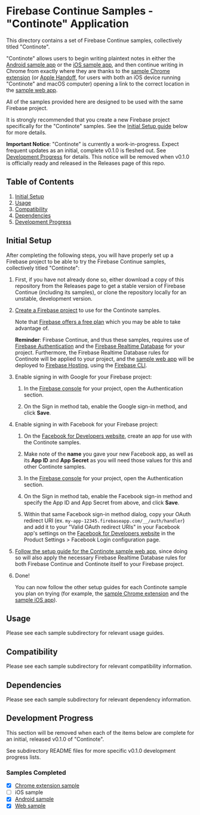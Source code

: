 # Firebase Continue Samples - "Continote" Application

This directory contains a set of Firebase Continue samples, collectively titled
"Continote".

"Continote" allows users to begin writing plaintext notes in either the
[Android sample app](android) or the [iOS sample app](ios), and then continue
writing in Chrome from exactly where they are thanks to the
[sample Chrome extension](chrome-extension)
(or [Apple Handoff](https://developer.apple.com/handoff/),
for users with both an iOS device running "Continote" and
macOS computer) opening a link to the correct location in the [sample web app](web).

All of the samples provided here are designed to be used with the same
Firebase project.

It is strongly recommended that you create a new Firebase project specifically
for the "Continote" samples.
See the [Initial Setup guide](#initial-setup) below for more details.

**Important Notice**: "Continote" is currently a work-in-progress.
Expect frequent updates as an initial, complete v0.1.0 is fleshed out.
See [Development Progress](#development-progress) for details.
This notice will be removed when v0.1.0 is officially ready
and released in the Releases page of this repo.

## Table of Contents

1. [Initial Setup](#initial-setup)
2. [Usage](#usage)
3. [Compatibility](#compatibility)
4. [Dependencies](#dependencies)
5. [Development Progress](#development-progress)

## Initial Setup

After completing the following steps, you will have properly set up a Firebase
project to be able to try the Firebase Continue samples, collectively titled
"Continote":

1.  First, if you have not already done so, either download a copy of this
    repository from the Releases page to get a stable version of
    Firebase Continue (including its samples),
    or clone the repository locally for an unstable, development version.

2.  [Create a Firebase project](https://firebase.google.com/)
    to use for the Continote samples.

    Note that [Firebase offers a free plan](https://firebase.google.com/pricing/)
    which you may be able to take advantage of.

    **Reminder**: Firebase Continue, and thus these samples, requires use of
    [Firebase Authentication](https://firebase.google.com/products/auth/)
    and the
    [Firebase Realtime Database](https://firebase.google.com/products/database/)
    for your project. Furthermore, the Firebase Realtime Database rules for Continote
    will be applied to your project, and the
    [sample web app](web) will be deployed to
    [Firebase Hosting](https://firebase.google.com/products/hosting/),
    using the
    [Firebase CLI](https://firebase.google.com/docs/cli/).

3.  Enable signing in with Google for your Firebase project:

    1.  In the [Firebase console](https://console.firebase.google.com/)
        for your project, open the Authentication section.

    2.  On the Sign in method tab, enable the Google sign-in method, and click
        **Save**.

4.  Enable signing in with Facebook for your Firebase project:

    1.  On the [Facebook for Developers website](https://developers.facebook.com/),
        create an app for use with the Continote samples.

    2.  Make note of the **name** you gave your new Facebook app, as well as its
        **App ID** and **App Secret** as you will need those values for this and
        other Continote samples.

    3.  In the [Firebase console](https://console.firebase.google.com/)
        for your project, open the Authentication section.

    4.  On the Sign in method tab, enable the Facebook sign-in method and
        specify the App ID and App Secret from above, and click **Save**.

    5.  Within that same Facebook sign-in method dialog, copy your OAuth redirect URI
        (ex. `my-app-12345.firebaseapp.com/__/auth/handler`)
        and add it to your "Valid OAuth redirect URIs" in your Facebook app's settings
        on the [Facebook for Developers website](https://developers.facebook.com/)
        in the Product Settings > Facebook Login configuration page.

5.  [Follow the setup guide for the Continote sample web app](web#setup),
    since doing so will also apply the necessary Firebase Realtime Database rules
    for both Firebase Continue and Continote itself to your Firebase project.

6.  Done!

    You can now follow the other setup guides for each Continote
    sample you plan on trying (for example, the
    [sample Chrome extension](chrome-extension#setup) and the
    [sample iOS app](ios#setup)).

## Usage

Please see each sample subdirectory for relevant usage guides.

## Compatibility

Please see each sample subdirectory for relevant compatibility information.

## Dependencies

Please see each sample subdirectory for relevant dependency information.

## Development Progress

This section will be removed when each of the items below are complete for an
initial, released v0.1.0 of "Continote".

See subdirectory README files for more specific v0.1.0 development progress lists.

### Samples Completed
- [x] [Chrome extension sample](chrome-extension)
- [ ] iOS sample
- [x] [Android sample](android)
- [x] [Web sample](web)
